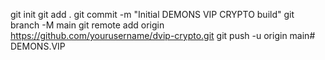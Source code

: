 
git init
git add .
git commit -m "Initial DEMONS VIP CRYPTO build"
git branch -M main
git remote add origin https://github.com/yourusername/dvip-crypto.git
git push -u origin main# DEMONS.VIP
